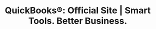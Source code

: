 ---
name: quickbooks intuit

host: quickbooks.intuit.com
origin: https://quickbooks.intuit.com
pathname: /
search: 
href: https://quickbooks.intuit.com/
title: 'QuickBooks®: Official Site | Smart Tools. Better Business.'

ogTitle: 'QuickBooks®: Official Site | Smart Tools. Better Business.'

twitterTitle: ''

description: >-
  Organize & manage your business with the #1 rated solution. Fast & easy setup.
  Sign up for a free trial to join 7 million businesses already using
  QuickBooks.

ogDescription: >-
  Organize & manage your business with the #1 rated solution. Fast & easy setup.
  Sign up for a free trial to join 7 million businesses already using
  QuickBooks.

image: 
ogImage: 
twitterImage: 
keywords: 
logo: 
---